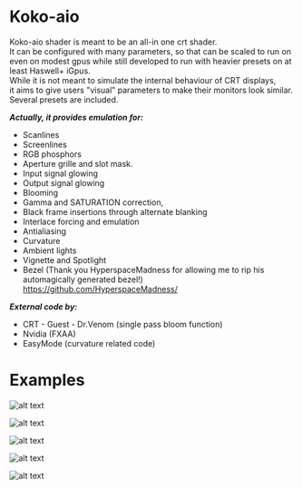 # Koko-aio

Koko-aio shader is meant to be an all-in one crt shader.<br>
It can be configured with many parameters, so that can be
scaled to run on even on modest gpus while still developed to
run with heavier presets on at least Haswell+ iGpus.<br>
While it is not meant to simulate the internal behaviour of CRT displays,<br>
it aims to give users "visual" parameters to make their monitors look similar.<br>
Several presets are included.<br>

***Actually, it provides emulation for:***
* Scanlines
* Screenlines
* RGB phosphors
* Aperture grille and slot mask.
* Input signal glowing
* Output signal glowing
* Blooming
* Gamma and SATURATION correction,
* Black frame insertions through alternate blanking
* Interlace forcing and emulation
* Antialiasing
* Curvature
* Ambient lights
* Vignette and Spotlight
* Bezel (Thank you HyperspaceMadness for allowing me to rip his automagically generated bezel!)
  https://github.com/HyperspaceMadness/

***External code by:***
* CRT - Guest - Dr.Venom (single pass bloom function)
* Nvidia (FXAA)
* EasyMode (curvature related code)
        
# Examples

![alt text](https://github.com/kokoko3k/koko-aio-slang/blob/main/screenshots/screenshots_2.0/ffight.png?raw=true)

![alt text](https://github.com/kokoko3k/koko-aio-slang/blob/main/screenshots/screenshots_2.0/jim.png?raw=true)

![alt text](https://github.com/kokoko3k/koko-aio-slang/blob/main/screenshots/screenshots_2.0/mvc.png?raw=true)

![alt text](https://github.com/kokoko3k/koko-aio-slang/blob/main/screenshots/screenshots_2.0/sonic.png?raw=true)

![alt text](https://github.com/kokoko3k/koko-aio-slang/blob/main/screenshots/screenshots_2.0/spft.png?raw=true)


